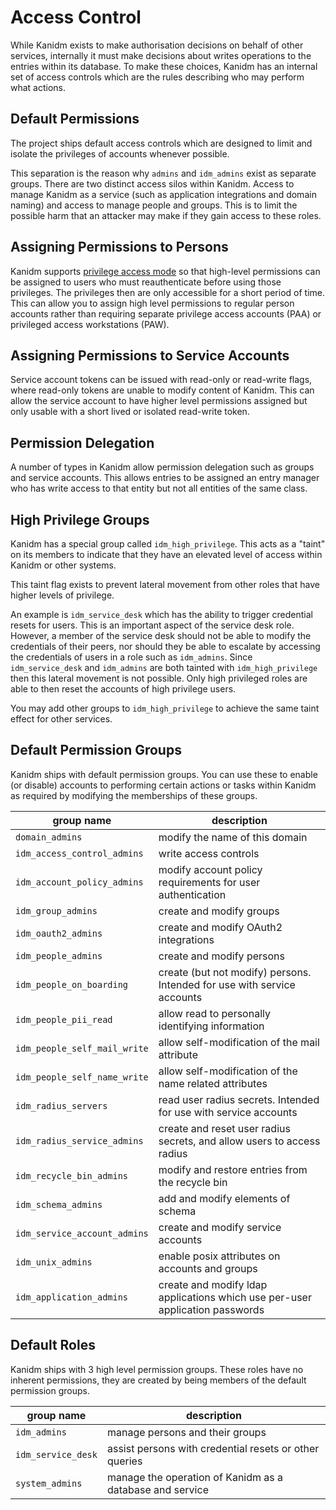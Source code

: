 # Access Control

While Kanidm exists to make authorisation decisions on behalf of other services, internally it must
make decisions about writes operations to the entries within its database. To make these choices,
Kanidm has an internal set of access controls which are the rules describing who may perform what
actions.

## Default Permissions

The project ships default access controls which are designed to limit and isolate the privileges of
accounts whenever possible.

This separation is the reason why `admins` and `idm_admins` exist as separate groups. There are two
distinct access silos within Kanidm. Access to manage Kanidm as a service (such as application
integrations and domain naming) and access to manage people and groups. This is to limit the
possible harm that an attacker may make if they gain access to these roles.

## Assigning Permissions to Persons

Kanidm supports [privilege access mode](../accounts/authentication_and_credentials.md) so that
high-level permissions can be assigned to users who must reauthenticate before using those
privileges. The privileges then are only accessible for a short period of time. This can allow you
to assign high level permissions to regular person accounts rather than requiring separate privilege
access accounts (PAA) or privileged access workstations (PAW).

## Assigning Permissions to Service Accounts

Service account tokens can be issued with read-only or read-write flags, where read-only tokens are
unable to modify content of Kanidm. This can allow the service account to have higher level
permissions assigned but only usable with a short lived or isolated read-write token.

## Permission Delegation

A number of types in Kanidm allow permission delegation such as groups and service accounts. This
allows entries to be assigned an entry manager who has write access to that entity but not all
entities of the same class.

## High Privilege Groups

Kanidm has a special group called `idm_high_privilege`. This acts as a "taint" on its members to
indicate that they have an elevated level of access within Kanidm or other systems.

This taint flag exists to prevent lateral movement from other roles that have higher levels of
privilege.

An example is `idm_service_desk` which has the ability to trigger credential resets for users. This
is an important aspect of the service desk role. However, a member of the service desk should not be
able to modify the credentials of their peers, nor should they be able to escalate by accessing the
credentials of users in a role such as `idm_admins`. Since `idm_service_desk` and `idm_admins` are
both tainted with `idm_high_privilege` then this lateral movement is not possible. Only high
privileged roles are able to then reset the accounts of high privilege users.

You may add other groups to `idm_high_privilege` to achieve the same taint effect for other
services.

## Default Permission Groups

Kanidm ships with default permission groups. You can use these to enable (or disable) accounts to
performing certain actions or tasks within Kanidm as required by modifying the memberships of these
groups.

| group name                   | description                                                             |
| ---------------------------- | ----------------------------------------------------------------------- |
| `domain_admins`              | modify the name of this domain                                          |
| `idm_access_control_admins`  | write access controls                                                   |
| `idm_account_policy_admins`  | modify account policy requirements for user authentication              |
| `idm_group_admins`           | create and modify groups                                                |
| `idm_oauth2_admins`          | create and modify OAuth2 integrations                                   |
| `idm_people_admins`          | create and modify persons                                               |
| `idm_people_on_boarding`     | create (but not modify) persons. Intended for use with service accounts |
| `idm_people_pii_read`        | allow read to personally identifying information                        |
| `idm_people_self_mail_write` | allow self-modification of the mail attribute                           |
| `idm_people_self_name_write` | allow self-modification of the name related attributes                  |
| `idm_radius_servers`         | read user radius secrets. Intended for use with service accounts        |
| `idm_radius_service_admins`  | create and reset user radius secrets, and allow users to access radius  |
| `idm_recycle_bin_admins`     | modify and restore entries from the recycle bin                         |
| `idm_schema_admins`          | add and modify elements of schema                                       |
| `idm_service_account_admins` | create and modify service accounts                                      |
| `idm_unix_admins`            | enable posix attributes on accounts and groups                          |
| `idm_application_admins`     | create and modify ldap applications which use per-user application passwords |

## Default Roles

Kanidm ships with 3 high level permission groups. These roles have no inherent permissions, they are
created by being members of the default permission groups.

| group name         | description                                              |
| ------------------ | -------------------------------------------------------- |
| `idm_admins`       | manage persons and their groups                          |
| `idm_service_desk` | assist persons with credential resets or other queries   |
| `system_admins`    | manage the operation of Kanidm as a database and service |
